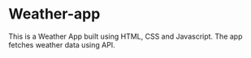 # Weather-app

This is a Weather App built using HTML, CSS and Javascript.
The app fetches weather data using API.
